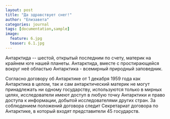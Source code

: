 ```yaml
---
layout: post
title: "Да здравствует снег!"
author: "Елизавета"
categories: journal
tags: [documentation,sample]
image:
  feature: 6.jpg
  teaser: 6.1.jpg
---
```


Антарктида -- шестой, открытый последним по счету, материк на крайнем юге нашей планеты. Антарктида, вместе с простирающейся вокруг неё областью Антарктика - всемирный природный заповедник.

Согласно договору об Антарктике от 1 декабря 1959 года как Антарктика в целом, так и сам антарктический материк не могут принадлежать ни одному государству, используются только в мирных целях, исследователи имеют доступ в любую точку Антарктики и право доступа к информации, добытой исследователями других стран. За соблюдением положений договора следит Секретариат договора по Антарктике, в который входят представители 45 государств.